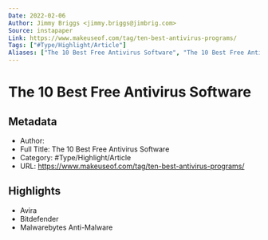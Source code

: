 ```yaml
---
Date: 2022-02-06
Author: Jimmy Briggs <jimmy.briggs@jimbrig.com>
Source: instapaper
Link: https://www.makeuseof.com/tag/ten-best-antivirus-programs/
Tags: ["#Type/Highlight/Article"]
Aliases: ["The 10 Best Free Antivirus Software", "The 10 Best Free Antivirus Software"]
---
```

# The 10 Best Free Antivirus Software

## Metadata
- Author: 
- Full Title: The 10 Best Free Antivirus Software
- Category: #Type/Highlight/Article
- URL: https://www.makeuseof.com/tag/ten-best-antivirus-programs/

## Highlights
- Avira
- Bitdefender
- Malwarebytes Anti-Malware
